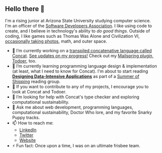 ## Hello there 👋

I'm a rising junior at Arizona State University studying computer science. I'm an officer of the [Software Developers Association](https://thesoda.io). I like using code to create, and I believe in technology's ability to *do good things*. Outside of coding, I like games such as Thomas Was Alone and Civilization VI, [occasionally taking photos](https://unsplash.com/@photo_jam), math, and outer space.

- 🔭 I’m currently working on a [transpiled concatenative language called Concat](https://github.com/jmanuel1/concat). [See updates on my progress!](https://twitter.com/JasonAManuel) Check out my [Mailspring plugin, Todoer](https://github.com/jmanuel1/todoer), too.
- 🌱 I’m currently learning programming language design & implementation (at least, what I need to know for Concat). I'm about to start reading [**Designing Data-Intensive Applications**](https://dataintensive.net) as part of a [Summer of Shipping](https://summerofshipping.com) reading group.
- 👯 If you want to contribute to any of my projects, I encourage you to look at Concat and Todoer.
- 🤔 I’m looking for help with Concat's type checker and exploring computational sustainability.
- 💬 Ask me about web development, programming languages, computational sustainability, Doctor Who lore, and my favorite Snarky Puppy tracks.
- 📫 How to reach me:
  - [LinkedIn](https://www.linkedin.com/in/jason-manuel)
  - [Twitter](https://twitter.com/JasonAManuel)
  - [Website](http://jason-manuel.com)
- ⚡ Fun fact: Once upon a time, I was on an ultimate frisbee team.
